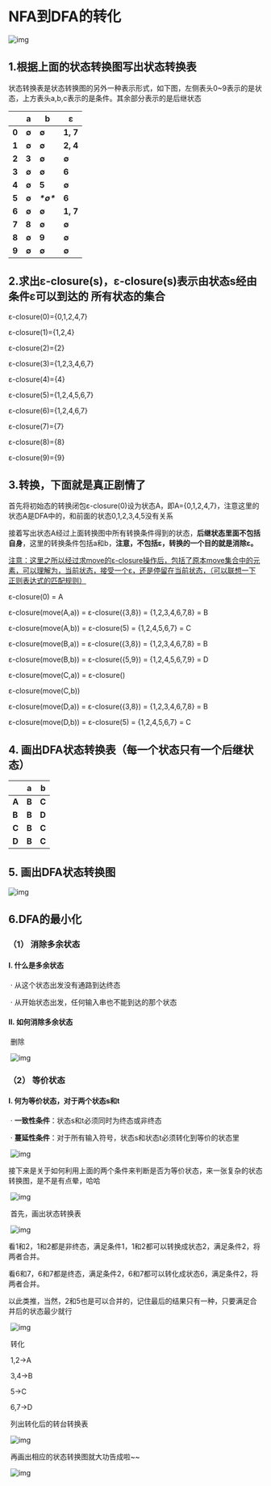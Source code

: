 # NFA到DFA的转化



![img](https://img-blog.csdn.net/20150106120049890?watermark/2/text/aHR0cDovL2Jsb2cuY3Nkbi5uZXQvdTAxMjM1OTYxOA==/font/5a6L5L2T/fontsize/400/fill/I0JBQkFCMA==/dissolve/70/gravity/Center)



## 1.根据上面的状态转换图写出状态转换表

状态转换表是状态转换图的另外一种表示形式，如下图，左侧表头0~9表示的是状态，上方表头a,b,c表示的是条件。其余部分表示的是后继状态

 

|       | **a** | **b**       | **ε**    |
| ----- | ----- | ----------- | -------- |
| **0** | **∅** | **∅**       | **1, 7** |
| **1** | **∅** | **∅**       | **2, 4** |
| **2** | **3** | **∅**       | **∅**    |
| **3** | **∅** | **∅**       | **6**    |
| **4** | **∅** | **5**       | **∅**    |
| **5** | **∅** | ***\*∅\**** | **6**    |
| **6** | **∅** | **∅**       | **1, 7** |
| **7** | **8** | **∅**       | **∅**    |
| **8** | **∅** | **9**       | **∅**    |
| **9** | **∅** | **∅**       | **∅**    |



## 2.求出ε-closure(s)，ε-closure(s)表示由状态s经由条件ε可以到达的 **所有状态**的集合



ε-closure(0)={0,1,2,4,7}


ε-closure(1)={1,2,4}


ε-closure(2)={2}


ε-closure(3)={1,2,3,4,6,7}


ε-closure(4)={4}


ε-closure(5)={1,2,4,5,6,7}


ε-closure(6)={1,2,4,6,7}

ε-closure(7)={7}


ε-closure(8)={8}


ε-closure(9)={9}



##  3.转换，下面就是真正剧情了

首先将初始态的转换闭包ε-closure(0)设为状态A，即A={0,1,2,4,7}，注意这里的状态A是DFA中的，和前面的状态0,1,2,3,4,5没有关系

接着写出状态A经过上面转换图中所有转换条件得到的状态，**后继状态里面不包括自身**，这里的转换条件包括a和b，**注意，不包括ε，转换的一个目的就是消除ε。**



<u>注意：这里之所以经过求move的ε-closure操作后，包括了原本move集合中的元素，可以理解为，当前状态，接受一个ε，还是停留在当前状态，（可以联想一下正则表达式的匹配规则）</u>



ε-closure(0) = A


ε-closure(move(A,a)) = ε-closure({3,8}) = {1,2,3,4,6,7,8} = B


ε-closure(move(A,b)) = ε-closure(5) = {1,2,4,5,6,7} = C


ε-closure(move(B,a)) = ε-closure({3,8}) = {1,2,3,4,6,7,8} = B


ε-closure(move(B,b)) = ε-closure({5,9}) = {1,2,4,5,6,7,9} = D


ε-closure(move(C,a)) = ε-closure()


ε-closure(move(C,b))


ε-closure(move(D,a)) = ε-closure({3,8}) = {1,2,3,4,6,7,8} = B


ε-closure(move(D,b)) = ε-closure(5) = {1,2,4,5,6,7} = C



## 4. 画出DFA状态转换表（每一个状态只有一个后继状态）

 

|       | **a** | **b** |
| ----- | ----- | ----- |
| **A** | **B** | **C** |
| **B** | **B** | **D** |
| **C** | **B** | **C** |
| **D** | **B** | **C** |





## 5. 画出DFA状态转换图

![img](https://img-blog.csdn.net/20150106200611099?watermark/2/text/aHR0cDovL2Jsb2cuY3Nkbi5uZXQvdTAxMjM1OTYxOA==/font/5a6L5L2T/fontsize/400/fill/I0JBQkFCMA==/dissolve/70/gravity/Center)



 

## 6.DFA的最小化

###   （1） 消除多余状态

####        Ⅰ. 什么是多余状态

​          · 从这个状态出发没有通路到达终态

​          ·  从开始状态出发，任何输入串也不能到达的那个状态

####         Ⅱ. 如何消除多余状态

​           删除

​           ![img](https://img-blog.csdn.net/20150106235425146?watermark/2/text/aHR0cDovL2Jsb2cuY3Nkbi5uZXQvdTAxMjM1OTYxOA==/font/5a6L5L2T/fontsize/400/fill/I0JBQkFCMA==/dissolve/70/gravity/Center)

###        （2）  等价状态

####            Ⅰ. 何为等价状态，对于两个状态s和t

​              ·  **一致性条件**：状态s和t必须同时为终态或非终态

​              ·  **蔓延性条件**：对于所有输入符号，状态s和状态t必须转化到等价的状态里

​    ![img](https://img-blog.csdn.net/20150106235225354?watermark/2/text/aHR0cDovL2Jsb2cuY3Nkbi5uZXQvdTAxMjM1OTYxOA==/font/5a6L5L2T/fontsize/400/fill/I0JBQkFCMA==/dissolve/70/gravity/Center)

​          接下来是关于如何利用上面的两个条件来判断是否为等价状态，来一张复杂的状态转换图，是不是有点晕，哈哈

​         ![img](https://img-blog.csdn.net/20150107000710718?watermark/2/text/aHR0cDovL2Jsb2cuY3Nkbi5uZXQvdTAxMjM1OTYxOA==/font/5a6L5L2T/fontsize/400/fill/I0JBQkFCMA==/dissolve/70/gravity/Center)

​          首先，画出状态转换表

​         ![img](https://img-blog.csdn.net/20150107001117058?watermark/2/text/aHR0cDovL2Jsb2cuY3Nkbi5uZXQvdTAxMjM1OTYxOA==/font/5a6L5L2T/fontsize/400/fill/I0JBQkFCMA==/dissolve/70/gravity/Center)

​         看1和2，1和2都是非终态，满足条件1，1和2都可以转换成状态2，满足条件2，将两者合并。

​         看6和7，6和7都是终态，满足条件2，6和7都可以转化成状态6，满足条件2，将两者合并。

​         以此类推，当然，2和5也是可以合并的，记住最后的结果只有一种，只要满足合并后的状态最少就行

​         ![img](https://img-blog.csdn.net/20150107002021296?watermark/2/text/aHR0cDovL2Jsb2cuY3Nkbi5uZXQvdTAxMjM1OTYxOA==/font/5a6L5L2T/fontsize/400/fill/I0JBQkFCMA==/dissolve/70/gravity/Center)

​          转化

​         1,2→A

​          3,4→B

​          5→C

​          6,7→D

​          列出转化后的转台转换表

​             ![img](https://img-blog.csdn.net/20150107002234625?watermark/2/text/aHR0cDovL2Jsb2cuY3Nkbi5uZXQvdTAxMjM1OTYxOA==/font/5a6L5L2T/fontsize/400/fill/I0JBQkFCMA==/dissolve/70/gravity/Center)

​         再画出相应的状态转换图就大功告成啦~~

​         ![img](https://img-blog.csdn.net/20150107002449445?watermark/2/text/aHR0cDovL2Jsb2cuY3Nkbi5uZXQvdTAxMjM1OTYxOA==/font/5a6L5L2T/fontsize/400/fill/I0JBQkFCMA==/dissolve/70/gravity/Center)

​          

​                  





 

 

 